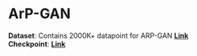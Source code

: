 # ArP-GAN
**Dataset**: Contains 2000K+ datapoint for ARP-GAN [**Link**](https://github.com/tejasvaidhyadev/ArP-GAN/releases/download/v0.1/2K_plan_data.zip)  
**Checkpoint**: [**Link**](https://github.com/tejasvaidhyadev/ArP-GAN/releases/download/v0.1/checkpoint.zip)
